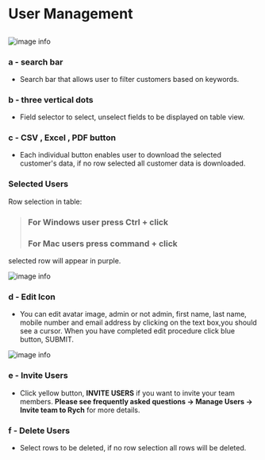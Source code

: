 # User Management
## 
![image info](../../static/img/users_img/user.jpg)

### a - search bar

+ Search bar that allows user to filter customers based on keywords.

### b - three vertical dots

+ Field selector to select, unselect fields to be displayed on table view.

### c - CSV , Excel , PDF button

+ Each individual button enables user to download the selected customer's data, if no row selected all customer data is downloaded.

### Selected Users

Row selection in table:

> ### For Windows user press **Ctrl + click**
> ### For Mac users press **command + click**

selected row will appear in purple.

![image info](../../static/img/users_img/row_selection.jpg)

### d - Edit Icon

+ You can edit avatar image, admin or not admin, first name, last name, mobile number and email address by clicking on the text box,you should see a cursor.
When you have completed edit procedure click blue button, SUBMIT.

![image info](../../static/img/users_img/edit.jpg)

### e - Invite Users

+ Click yellow button, **INVITE USERS** if you want to invite your team members.
**Please see frequently asked questions -> Manage Users -> Invite team to Rych** for more details.

### f - Delete Users

+ Select rows to be deleted, if no row selection all rows will be deleted.
